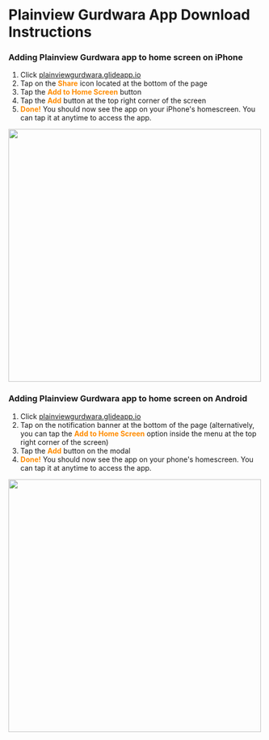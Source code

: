 # Plainview Gurdwara App Download Instructions

### Adding Plainview Gurdwara app to home screen on iPhone
1. Click [plainviewgurdwara.glideapp.io](plainviewgurdwara.glideapp.io)
1. Tap on the <span style="color:#ff8c00">**Share**</span> icon located at the bottom of the page
1. Tap the <span style="color:#ff8c00">**Add to Home Screen**</span> button
1. Tap the <span style="color:#ff8c00">**Add**</span> button at the top right corner of the screen
1. <span style="color:#ff8c00">**Done!**</span> You should now see the app on your iPhone's homescreen. You can tap it at anytime to access the app.

<img src="https://gblobscdn.gitbook.com/assets%2F-LbPQOrj0IWdkS19V2Rt%2F-LsbJ_JHIJ1hdBMVAOel%2F-LsbJbC2iPw8GNF_Ixyu%2FGroup%2067.png" width="500">

### Adding Plainview Gurdwara app to home screen on Android
1. Click [plainviewgurdwara.glideapp.io](plainviewgurdwara.glideapp.io)
1. Tap on the notification banner at the bottom of the page (alternatively, you can tap the <span style="color:#ff8c00">**Add to Home Screen**</span> option inside the menu at the top right corner of the screen)
1. Tap the <span style="color:#ff8c00">**Add**</span> button on the modal
1. <span style="color:#ff8c00">**Done!**</span> You should now see the app on your phone's homescreen. You can tap it at anytime to access the app.

<img src="https://gblobscdn.gitbook.com/assets%2F-LbPQOrj0IWdkS19V2Rt%2F-LkaoVSbdhGqWX4D0Xd9%2F-Lkb2qguLe7gqgpWqkVi%2FAdding%20app%20to%20HomeScreen%20(Android).png" width="500">
